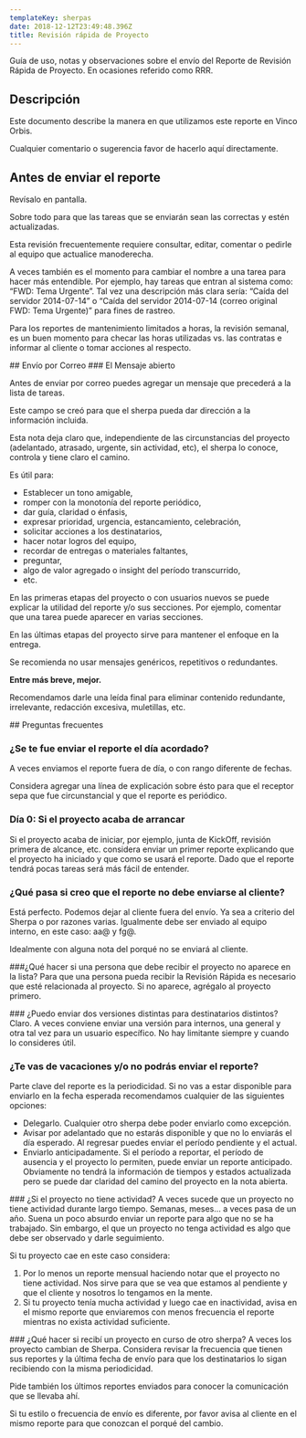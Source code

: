 ```yaml
---
templateKey: sherpas
date: 2018-12-12T23:49:48.396Z
title: Revisión rápida de Proyecto
---
```


Guía de uso, notas y observaciones sobre el envío del Reporte de Revisión Rápida de Proyecto. En ocasiones referido como RRR.


## Descripción

Este documento describe la manera en que utilizamos este reporte en Vinco Orbis.

Cualquier comentario o sugerencia favor de hacerlo aquí directamente.

## Antes de enviar el reporte

Revísalo en pantalla.

Sobre todo para que las tareas que se enviarán sean las correctas y estén actualizadas.

Esta revisión frecuentemente requiere consultar, editar, comentar o pedirle al equipo que actualice manoderecha.

A veces también es el momento para cambiar el nombre a una tarea para hacer más entendible. Por ejemplo, hay tareas que entran al sistema como: “FWD: Tema Urgente”. Tal vez una descripción más clara sería: “Caída del servidor 2014-07-14” o “Caída del servidor 2014-07-14 (correo original FWD: Tema Urgente)” para fines de rastreo.

Para los reportes de mantenimiento limitados a horas, la revisión semanal, es un buen momento para checar las horas utilizadas vs. las contratas e informar al cliente o tomar acciones al respecto.

## Envío por Correo
### El Mensaje abierto

Antes de enviar por correo puedes agregar un mensaje que precederá a la lista de tareas.

Este campo se creó para que el sherpa pueda dar dirección a la información incluida.

Esta nota deja claro que, independiente de las circunstancias del proyecto (adelantado, atrasado, urgente, sin actividad, etc), el sherpa lo conoce, controla y tiene claro el camino.

Es útil para:
* Establecer un tono amigable,
* romper con la monotonía del reporte periódico,
* dar guía, claridad o énfasis,
* expresar prioridad, urgencia, estancamiento, celebración,
* solicitar acciones a los destinatarios,
* hacer notar logros del equipo,
* recordar de entregas o materiales faltantes,
* preguntar,
* algo de valor agregado o insight del período transcurrido,
* etc.

En las primeras etapas del proyecto o con usuarios nuevos se puede explicar la utilidad del reporte y/o sus secciones. Por ejemplo, comentar que una tarea puede aparecer en varias secciones.

En las últimas etapas del proyecto sirve para mantener el enfoque en la entrega.

Se recomienda no usar mensajes genéricos, repetitivos o redundantes.

**Entre más breve, mejor.**

Recomendamos darle una leída final para eliminar contenido redundante, irrelevante, redacción excesiva, muletillas, etc.

## Preguntas frecuentes

### ¿Se te fue enviar el reporte el día acordado?
A veces enviamos el reporte fuera de día, o con rango diferente de fechas.

Considera agregar una línea de explicación sobre ésto para que el receptor sepa que fue circunstancial y que el reporte es periódico.

### Día 0: Si el proyecto acaba de arrancar
Si el proyecto acaba de iniciar, por ejemplo, junta de KickOff, revisión primera de alcance, etc. considera enviar un primer reporte explicando que el proyecto ha iniciado y que como se usará el reporte. Dado que el reporte tendrá pocas tareas será más fácil de entender.

### ¿Qué pasa si creo que el reporte no debe enviarse al cliente?
Está perfecto. Podemos dejar al cliente fuera del envío. Ya sea a criterio del Sherpa o por razones varias. Igualmente debe ser enviado al equipo interno, en este caso: aa@ y fg@.

Idealmente con alguna nota del porqué no se enviará al cliente.

###¿Qué hacer si una persona que debe recibir el proyecto no aparece en la lista?
Para que una persona pueda recibir la Revisión Rápida es necesario que esté relacionada al proyecto. Si no aparece, agrégalo al proyecto primero.

### ¿Puedo enviar dos versiones distintas para destinatarios distintos?
Claro. A veces conviene enviar una versión para internos, una general y otra tal vez para un usuario específico. No hay limitante siempre y cuando lo consideres útil.

### ¿Te vas de vacaciones y/o no podrás enviar el reporte?
Parte clave del reporte es la periodicidad. Si no vas a estar disponible para enviarlo en la fecha esperada recomendamos cualquier de las siguientes opciones:
* Delegarlo. Cualquier otro sherpa debe poder enviarlo como excepción.
* Avisar por adelantado que no estarás disponible y que no lo enviarás el día esperado. Al regresar puedes enviar el período pendiente y el actual.
* Enviarlo anticipadamente. Si el período a reportar, el período de ausencia y el proyecto lo permiten, puede enviar un reporte anticipado. Obviamente no tendrá la información de tiempos y estados actualizada pero se puede dar claridad del camino del proyecto en la nota abierta.

### ¿Si el proyecto no tiene actividad?
A veces sucede que un proyecto no tiene actividad durante largo tiempo. Semanas, meses... a veces pasa de un año.
Suena un poco absurdo enviar un reporte para algo que no se ha trabajado. Sin embargo, el que un proyecto no tenga actividad es algo que debe ser observado y darle seguimiento.

Si tu proyecto cae en este caso considera:

1) Por lo menos un reporte mensual haciendo notar que el proyecto no tiene actividad. Nos sirve para que se vea que estamos al pendiente y que el cliente y nosotros lo tengamos en la mente.
2) Si tu proyecto tenía mucha actividad y luego cae en inactividad, avisa en el mismo reporte que enviaremos con menos frecuencia el reporte mientras no exista actividad suficiente.

### ¿Qué hacer si recibí un proyecto en curso de otro sherpa?
A veces los proyecto cambian de Sherpa. Considera revisar la frecuencia que tienen sus reportes y la última fecha de envío para que los destinatarios lo sigan recibiendo con la misma periodicidad.

Pide también los últimos reportes enviados para conocer la comunicación que se llevaba ahí.

Si tu estilo o frecuencia de envío es diferente, por favor avisa al cliente en el mismo reporte para que conozcan el porqué del cambio.
